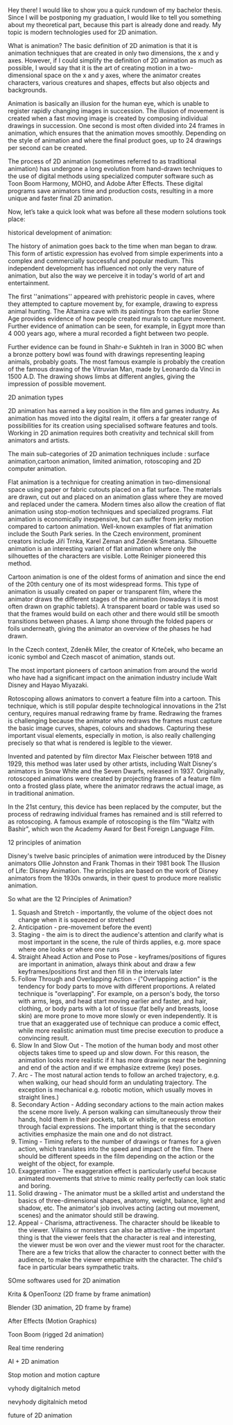 Hey there! 
I would like to show you a quick rundown of my bachelor thesis. Since I will be postponing my graduation, I would like to tell you something about my theoretical part, because this part is already done and ready. My topic is modern technologies used for 2D animation.

What is animation?
The basic definition of 2D animation is that it is animation techniques that are created in only two dimensions, the x and y axes. However, if I could simplify the definition of 2D animation as much as possible, I would say that it is the art of creating motion in a two-dimensional space on the x and y axes, where the animator creates characters, various creatures and shapes, effects but also objects and backgrounds. 

Animation is basically an illusion for the human eye, which is unable to register rapidly changing images in succession. The illusion of movement is created when a fast moving image is created by composing individual drawings in succession. One second is most often divided into 24 frames in animation, which ensures that the animation moves smoothly. Depending on the style of animation and where the final product goes, up to 24 drawings per second can be created. 

The process of 2D animation (sometimes referred to as traditional animation) has undergone a long evolution from hand-drawn techniques to the use of digital methods using specialized computer software such as Toon Boom Harmony, MOHO, and Adobe After Effects. These digital programs save animators time and production costs, resulting in a more unique and faster final 2D animation.

Now, let’s take a quick look what was before all these modern solutions took place:

historical development of animation:

The history of animation goes back to the time when man began to draw. This form of artistic expression has evolved from simple experiments into a complex and commercially successful and popular medium. This independent development has influenced not only the very nature of animation, but also the way we perceive it in today's world of art and entertainment.

The first ''animations'' appeared with prehistoric people in caves, where they attempted to capture movement by, for example, drawing to express animal hunting. The Altamira cave with its paintings from the earlier Stone Age provides evidence of how people created murals to capture movement. Further evidence of animation can be seen, for example, in Egypt more than 4 000 years ago, where a mural recorded a fight between two people.

Further evidence can be found in Shahr-e Sukhteh in Iran in 3000 BC when a bronze pottery bowl was found with drawings representing leaping animals, probably goats. The most famous example is probably the creation of the famous drawing of the Vitruvian Man, made by Leonardo da Vinci in 1500 A.D. The drawing shows limbs at different angles, giving the impression of possible movement.

2D animation types

2D animation has earned a key position in the film and games industry. 
As animation has moved into the digital realm, it offers a far greater range of possibilities for its creation using specialised software features and tools. Working in 2D animation requires both creativity and technical skill from animators and artists. 

The main sub-categories of 2D animation techniques include : surface animation,cartoon animation, limited animation, rotoscoping and 2D computer animation.

Flat animation is a technique for creating animation in two-dimensional space using paper or fabric cutouts placed on a flat surface. The materials are drawn, cut out and placed on an animation glass where they are moved and replaced under the camera. Modern times also allow the creation of flat animation using stop-motion techniques and specialized programs. Flat animation is economically inexpensive, but can suffer from jerky motion compared to cartoon animation. Well-known examples of flat animation include the South Park series. In the Czech environment, prominent creators include Jiří Trnka, Karel Zeman and Zdeněk Smetana. Silhouette animation is an interesting variant of flat animation where only the silhouettes of the characters are visible. Lotte Reiniger pioneered this method.

Cartoon animation is one of the oldest forms of animation and since the end of the 20th century one of its most widespread forms. This type of animation is usually created on paper or transparent film, where the animator draws the different stages of the animation (nowadays it is most often drawn on graphic tablets). A transparent board or table was used so that the frames would build on each other and there would still be smooth transitions between phases. A lamp shone through the folded papers or foils underneath, giving the animator an overview of the phases he had drawn. 

In the Czech context, Zdeněk Miler, the creator of Krteček, who became an iconic symbol and Czech mascot of animation, stands out.

The most important pioneers of cartoon animation from around the world who have had a significant impact on the animation industry include Walt Disney and Hayao Miyazaki. 

Rotoscoping allows animators to convert a feature film into a cartoon. This technique, which is still popular despite technological innovations in the 21st century, requires manual redrawing frame by frame. Redrawing the frames is challenging because the animator who redraws the frames must capture the basic image curves, shapes, colours and shadows. Capturing these important visual elements, especially in motion, is also really challenging precisely so that what is rendered is legible to the viewer. 

Invented and patented by film director Max Fleischer between 1918 and 1929, this method was later used by other artists, including Walt Disney's animators in Snow White and the Seven Dwarfs, released in 1937. Originally, rotoscoped animations were created by projecting frames of a feature film onto a frosted glass plate, where the animator redraws the actual image, as in traditional animation. 

In the 21st century, this device has been replaced by the computer, but the process of redrawing individual frames has remained and is still referred to as rotoscoping. 
A famous example of rotoscoping is the film "Waltz with Bashir", which won the Academy Award for Best Foreign Language Film.



12 principles of animation

Disney's twelve basic principles of animation were introduced by the Disney animators Ollie Johnston and Frank Thomas in their 1981 book The Illusion of Life: Disney Animation. The principles are based on the work of Disney animators from the 1930s onwards, in their quest to produce more realistic animation.

So what are the 12 Principles of Animation?

1. Squash and Stretch - importantly, the volume of the object does not change when it is squeezed or stretched
2. Anticipation - pre-movement before the event)
3. Staging - the aim is to direct the audience's attention and clarify what is most important in the scene, the rule of thirds applies, e.g. more space where one looks or where one runs
4. Straight Ahead Action and Pose to Pose - keyframes/positions of figures are important in animation, always think about and draw a few keyframes/positions first and then fill in the intervals later
5. Follow Through and Overlapping Action - ("Overlapping action" is the tendency for body parts to move with different proportions. A related technique is "overlapping". For example, on a person's body, the torso with arms, legs, and head start moving earlier and faster, and hair, clothing, or body parts with a lot of tissue (fat belly and breasts, loose skin) are more prone to move more slowly or even independently. It is true that an exaggerated use of technique can produce a comic effect, while more realistic animation must time precise execution to produce a convincing result.
6. Slow In and Slow Out - The motion of the human body and most other objects takes time to speed up and slow down. For this reason, the animation looks more realistic if it has more drawings near the beginning and end of the action and if we emphasize extreme (key) poses.
7. Arc - The most natural action tends to follow an arched trajectory, e.g. when walking, our head should form an undulating trajectory. The exception is mechanical e.g. robotic motion, which usually moves in straight lines.)
8. Secondary Action - Adding secondary actions to the main action makes the scene more lively. A person walking can simultaneously throw their hands, hold them in their pockets, talk or whistle, or express emotion through facial expressions. The important thing is that the secondary activities emphasize the main one and do not distract.
9. Timing - Timing refers to the number of drawings or frames for a given action, which translates into the speed and impact of the film. There should be different speeds in the film depending on the action or the weight of the object, for example.
10. Exaggeration - The exaggeration effect is particularly useful because animated movements that strive to mimic reality perfectly can look static and boring.
11. Solid drawing - The animator must be a skilled artist and understand the basics of three-dimensional shapes, anatomy, weight, balance, light and shadow, etc. The animator's job involves acting (acting out movement, scenes) and the animator should still be drawing.
12. Appeal - Charisma, attractiveness. The character should be likeable to the viewer. Villains or monsters can also be attractive - the important thing is that the viewer feels that the character is real and interesting, the viewer must be won over and the viewer must root for the character. There are a few tricks that allow the character to connect better with the audience, to make the viewer empathize with the character. The child's face in particular bears sympathetic traits.



SOme softwares used for 2D animation

Krita & OpenToonz (2D frame by frame animation)

Blender (3D animation, 2D frame by frame)

After Effects (Motion Graphics)

Toon Boom (rigged 2d animation)


Real time rendering

AI + 2D animation

Stop motion and motion capture


vyhody digitalnich metod

nevyhody digitalnich metod

future of 2D animation








